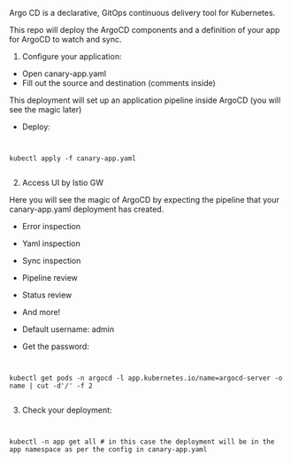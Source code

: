 Argo CD is a declarative, GitOps continuous delivery tool for Kubernetes.

This repo will deploy the ArgoCD components and a definition of your app for ArgoCD to watch and sync.

1. Configure your application:

- Open canary-app.yaml
- Fill out the source and destination (comments inside)

This deployment will set up an application pipeline inside ArgoCD (you will see the magic later)

- Deploy: 

<pre><code>

kubectl apply -f canary-app.yaml

</code></pre>

2. Access UI by Istio GW

Here you will see the magic of ArgoCD by expecting the pipeline that your canary-app.yaml deployment has 
created. 

- Error inspection
- Yaml inspection
- Sync inspection
- Pipeline review
- Status review
- And more!

- Default username: admin
- Get the password: 

<pre><code>

kubectl get pods -n argocd -l app.kubernetes.io/name=argocd-server -o name | cut -d'/' -f 2

</code></pre>

3. Check your deployment: 

<pre><code>

kubectl -n app get all # in this case the deployment will be in the app namespace as per the config in canary-app.yaml

</code></pre>